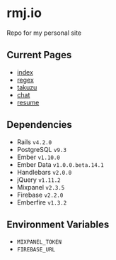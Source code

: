# rmj.io

Repo for my personal site

## Current Pages

* [index](http://rmj.io)
* [regex](http://rmj.io/regex)
* [takuzu](http://rmj.io/takuzu)
* [chat](http://rmj.io/chat)
* [resume](http://rmj.io/resume)

## Dependencies

* Rails `v4.2.0`
* PostgreSQL `v9.3`
* Ember `v1.10.0`
* Ember Data `v1.0.0.beta.14.1`
* Handlebars `v2.0.0`
* jQuery `v1.11.2`
* Mixpanel `v2.3.5`
* Firebase `v2.2.0`
* Emberfire `v1.3.2`

## Environment Variables

* `MIXPANEL_TOKEN`
* `FIREBASE_URL`